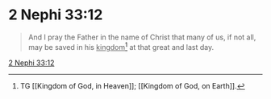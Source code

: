 # 2 Nephi 33:12

> And I pray the Father in the name of Christ that many of us, if not all, may be saved in his <u>kingdom</u>[^a] at that great and last day.

[2 Nephi 33:12](https://www.churchofjesuschrist.org/study/scriptures/bofm/2-ne/33?lang=eng&id=p12#p12)


[^a]: TG [[Kingdom of God, in Heaven]]; [[Kingdom of God, on Earth]].
